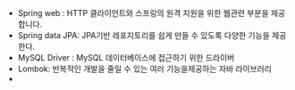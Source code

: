 
- Spring web : HTTP 클라이언트와 스프링의 원격 지원을 위한 웹관련 부분을 제공합니다.
- Spring data JPA: JPA기반 레포지토리를 쉽게 만들 수 있도록 다양한 기능을 제공한다.
- MySQL Driver : MySQL 데이터베이스에 접근하기 위한 드라이버
- Lombok: 반복적인 개발을 줄일 수 있는 여러 기능을제공하는 자바 라이브러리
- 